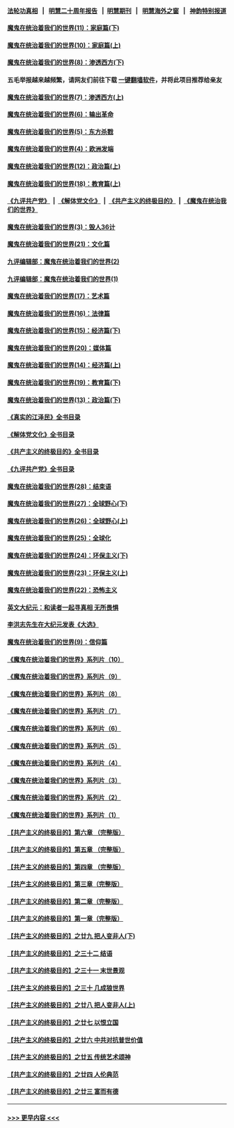 #### [法轮功真相](https://github.com/gfw-breaker/truth/blob/master/README.md?t=0) &nbsp;&nbsp;|&nbsp;&nbsp; [明慧二十周年报告](https://github.com/gfw-breaker/mh-reports/blob/master/README.md?t=0) &nbsp;&nbsp;|&nbsp;&nbsp;[明慧期刊](https://github.com/gfw-breaker/mh-qikan) &nbsp;&nbsp;|&nbsp;&nbsp; [明慧海外之窗](https://github.com/gfw-breaker/mh-news/blob/master/README.md?t=0) &nbsp;&nbsp;|&nbsp;&nbsp; [神韵特别报道](https://github.com/gfw-breaker/mh-news/blob/master/shenyun.md?t=0)
#### [魔鬼在统治着我们的世界(11)：家庭篇(下)](../pages/nsc422/n10440961.md?t=12090150) 
#### [魔鬼在统治着我们的世界(10)：家庭篇(上)](../pages/nsc422/n10435448.md?t=12090150) 
#### [魔鬼在统治着我们的世界(8)：渗透西方(下)](../pages/nsc422/n10429603.md?t=12090150) 
#### 五毛举报越来越频繁，请网友们前往下载 [一键翻墙软件](https://github.com/gfw-breaker/ssr-accounts)，并将此项目推荐给亲友
#### [魔鬼在统治着我们的世界(7)：渗透西方(上)](../pages/nsc422/n10426013.md?t=12090150) 
#### [魔鬼在统治着我们的世界(6)：输出革命](../pages/nsc422/n10421536.md?t=12090150) 
#### [魔鬼在统治着我们的世界(5)：东方杀戮](../pages/nsc422/n10417707.md?t=12090150) 
#### [魔鬼在统治着我们的世界(4)：欧洲发端](../pages/nsc422/n10414890.md?t=12090150) 
#### [魔鬼在统治着我们的世界(12)：政治篇(上)](../pages/nsc422/n10444576.md?t=12090150) 
#### [魔鬼在统治着我们的世界(18)：教育篇(上)](../pages/nsc422/n10526970.md?t=12090150) 
#### [《九评共产党》](https://github.com/begood0513/9ping.md/blob/master/README.md) &nbsp;|&nbsp; [《解体党文化》](../../../../jtdwh.md/blob/master/README.md)  &nbsp;|&nbsp; [《共产主义的终极目的》](../../../../gczydzjmd.md/blob/master/README.md) &nbsp;|&nbsp; [《魔鬼在统治我们的世界》](../../../../mgztzwmdsj.md/blob/master/README.md) 
#### [魔鬼在统治着我们的世界(3)：毁人36计](../pages/nsc422/n10411583.md?t=12090150) 
#### [魔鬼在统治着我们的世界(21)：文化篇](../pages/nsc422/n10597706.md?t=12090150) 
#### [九评编辑部：魔鬼在统治着我们的世界(2)](../pages/nsc422/n10410036.md?t=12090150) 
#### [九评编辑部：魔鬼在统治着我们的世界(1)](../pages/nsc422/n10406825.md?t=12090150) 
#### [魔鬼在统治着我们的世界(17)：艺术篇](../pages/nsc422/n10499093.md?t=12090150) 
#### [魔鬼在统治着我们的世界(16)：法律篇](../pages/nsc422/n10485969.md?t=12090150) 
#### [魔鬼在统治着我们的世界(15)：经济篇(下)](../pages/nsc422/n10469975.md?t=12090150) 
#### [魔鬼在统治着我们的世界(20)：媒体篇](../pages/nsc422/n10586579.md?t=12090150) 
#### [魔鬼在统治着我们的世界(14)：经济篇(上)](../pages/nsc422/n10457370.md?t=12090150) 
#### [魔鬼在统治着我们的世界(19)：教育篇(下)](../pages/nsc422/n10564808.md?t=12090150) 
#### [魔鬼在统治着我们的世界(13)：政治篇(下)](../pages/nsc422/n10448270.md?t=12090150) 
#### [《真实的江泽民》全书目录](../pages/nsc422/n13721399.md?t=12090150) 
#### [《解体党文化》全书目录](../pages/nsc422/n13721157.md?t=12090150) 
#### [《共产主义的终极目的》全书目录](../pages/nsc422/n13721048.md?t=12090150) 
#### [《九评共产党》全书目录](../pages/nsc422/n13708085.md?t=12090150) 
#### [魔鬼在统治着我们的世界(28)：结束语](../pages/nsc422/n10936246.md?t=12090150) 
#### [魔鬼在统治着我们的世界(27)：全球野心(下)](../pages/nsc422/n10928319.md?t=12090150) 
#### [魔鬼在统治着我们的世界(26)：全球野心(上)](../pages/nsc422/n10900318.md?t=12090150) 
#### [魔鬼在统治着我们的世界(25)：全球化](../pages/nsc422/n10788205.md?t=12090150) 
#### [魔鬼在统治着我们的世界(24)：环保主义(下)](../pages/nsc422/n10695307.md?t=12090150) 
#### [魔鬼在统治着我们的世界(23)：环保主义(上)](../pages/nsc422/n10688613.md?t=12090150) 
#### [魔鬼在统治着我们的世界(22)：恐怖主义](../pages/nsc422/n10614727.md?t=12090150) 
#### [英文大纪元：和读者一起寻真相 无所畏惧](../pages/nsc422/n12542027.md?t=12090150) 
#### [李洪志先生在大纪元发表《大选》](../pages/nsc422/n12534746.md?t=12090150) 
#### [魔鬼在统治着我们的世界(9)：信仰篇](../pages/nsc422/n10432159.md?t=12090150) 
#### [《魔鬼在统治着我们的世界》系列片（10）](../pages/nsc422/n12292670.md?t=12090150) 
#### [《魔鬼在统治着我们的世界》系列片（9）](../pages/nsc422/n12290859.md?t=12090150) 
#### [《魔鬼在统治着我们的世界》系列片（8）](../pages/nsc422/n12287445.md?t=12090150) 
#### [《魔鬼在统治着我们的世界》系列片（7）](../pages/nsc422/n12283425.md?t=12090150) 
#### [《魔鬼在统治着我们的世界》系列片（6）](../pages/nsc422/n12282314.md?t=12090150) 
#### [《魔鬼在统治着我们的世界》系列片（5）](../pages/nsc422/n12281419.md?t=12090150) 
#### [《魔鬼在统治着我们的世界》系列片（4）](../pages/nsc422/n12274024.md?t=12090150) 
#### [《魔鬼在统治着我们的世界》系列片（3）](../pages/nsc422/n12271322.md?t=12090150) 
#### [《魔鬼在统治着我们的世界》系列片（2）](../pages/nsc422/n12269049.md?t=12090150) 
#### [《魔鬼在统治着我们的世界》系列片（1）](../pages/nsc422/n12267575.md?t=12090150) 
#### [【共产主义的终极目的】第六章 （完整版）](../pages/nsc422/n11428913.md?t=12090150) 
#### [【共产主义的终极目的】第五章 （完整版）](../pages/nsc422/n11428912.md?t=12090150) 
#### [【共产主义的终极目的】第四章 （完整版）](../pages/nsc422/n11428907.md?t=12090150) 
#### [【共产主义的终极目的】第三章（完整版）](../pages/nsc422/n11428848.md?t=12090150) 
#### [【共产主义的终极目的】第二章（完整版）](../pages/nsc422/n11428831.md?t=12090150) 
#### [【共产主义的终极目的】第一章（完整版）](../pages/nsc422/n11417651.md?t=12090150) 
#### [【共产主义的终极目的】之廿九 把人变非人(下)](../pages/nsc422/n11344140.md?t=12090150) 
#### [【共产主义的终极目的】之三十二 结语](../pages/nsc422/n11360535.md?t=12090150) 
#### [【共产主义的终极目的】之三十一 末世景观](../pages/nsc422/n11351129.md?t=12090150) 
#### [【共产主义的终极目的】之三十 几成狼世界](../pages/nsc422/n11348280.md?t=12090150) 
#### [【共产主义的终极目的】之廿八 把人变非人(上)](../pages/nsc422/n11340492.md?t=12090150) 
#### [【共产主义的终极目的】之廿七 以恨立国](../pages/nsc422/n11336944.md?t=12090150) 
#### [【共产主义的终极目的】之廿六 中共对抗普世价值](../pages/nsc422/n11324785.md?t=12090150) 
#### [【共产主义的终极目的】之廿五 传统艺术颂神](../pages/nsc422/n11296396.md?t=12090150) 
#### [【共产主义的终极目的】之廿四 人伦典范](../pages/nsc422/n11296397.md?t=12090150) 
#### [【共产主义的终极目的】之廿三 富而有德](../pages/nsc422/n11283598.md?t=12090150) 

----
#### [ >>> 更早内容 <<< ](../indexes/nsc422-earlier.md)

